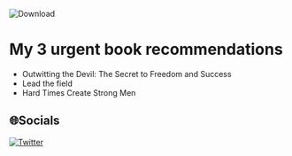 ![Download](https://github.com/ChristianLutzCL/ChristianLutzCL/assets/30475783/a512d149-b7f6-4f21-9fbd-d9a53328a51f)

# My 3 urgent book recommendations
- Outwitting the Devil: The Secret to Freedom and Success
- Lead the field
- Hard Times Create Strong Men

## 🌐Socials
[![Twitter](https://img.shields.io/badge/Twitter-%231DA1F2.svg?logo=Twitter&logoColor=white)](https://twitter.com/chrislutzyx) 



